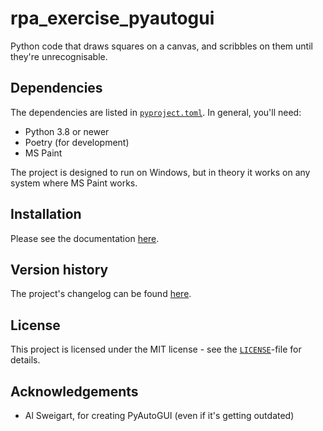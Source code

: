 # rpa_exercise_pyautogui

Python code that draws squares on a canvas, and scribbles on them until they're unrecognisable.

## Dependencies

The dependencies are listed in
[`pyproject.toml`][pyproject.toml]. In general, you'll need:

- Python 3.8 or newer
- Poetry (for development)
- MS Paint

The project is designed to run on Windows, but in theory it works on any system where MS Paint works.

## Installation

Please see the documentation [here][installation].

## Version history

The project's changelog can be found [here][changelog].

## License

This project is licensed under the MIT license - see the [`LICENSE`][license]-file for details.

## Acknowledgements

- Al Sweigart, for creating PyAutoGUI (even if it's getting outdated)

[pyproject.toml]: ./pyproject.toml
[installation]: ./docs/installation.md
[changelog]: ./CHANGELOG.md
[license]: ./LICENSE
